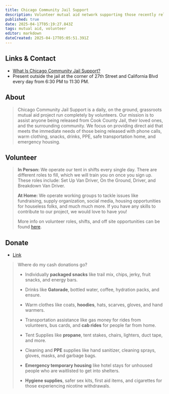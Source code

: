 ```yaml
---
title: Chicago Community Jail Support
description: Volunteer mutual aid network supporting those recently released from Cook County Jail.
published: true
date: 2025-04-17T05:19:27.843Z
tags: mutual aid, volunteer
editor: markdown
dateCreated: 2025-04-17T05:05:51.391Z
---
```


## Links & Contact
- [What Is Chicago Community Jail Support?](https://chicago-community-jail-support.webnode.page/)
- Present outside the jail at the corner of 27th Street and California Blvd every day from 6:30 PM to 11:30 PM. 

## About
> Chicago Community Jail Support is a daily, on the ground, grassroots mutual aid project run completely by volunteers. Our mission is to assist anyone being released from Cook County Jail, their loved ones, and the surrounding community. We focus on providing direct aid that meets the immediate needs of those being released with phone calls, warm clothing, snacks, drinks, PPE, safe transportation home, and emergency housing. 

## Volunteer
> **In Person:** We operate our tent in shifts every single day. There are different roles to fill, which we will train you on once you sign up. These roles include: Set Up Van Driver, On the Ground, Driver, and Breakdown Van Driver. 
> 
> **At Home:** We operate working groups to tackle issues like fundraising, supply organization, social media, housing opportunities for houseless folks, and much much more. If you have any skills to contribute to our project, we would love to have you!
> 
> More info on volunteer roles, shifts, and off site opportunities can be found [here](https://chicago-community-jail-support.webnode.page/volunteer-roles/). 

## Donate
- [Link](https://chicago-community-jail-support.webnode.page/donate/)
> Where do my cash donations go?
> 
> *   Individually **packaged snacks** like trail mix, chips, jerky, fruit snacks, and energy bars.
>     
> *   Drinks like **Gatorade**, bottled water, coffee, hydration packs, and ensure.
>     
> *   Warm clothes like coats, **hoodies**, hats, scarves, gloves, and hand warmers. 
>     
> *   Transportation assistance like gas money for rides from volunteers, bus cards, and **cab rides** for people far from home.
>     
> *   Tent Supplies like **propane**, tent stakes, chairs, lighters, duct tape, and more.
>     
> *   Cleaning and **PPE** supplies like hand sanitizer, cleaning sprays, gloves, masks, and garbage bags.
>     
> *   **Emergency temporary housing** like hotel stays for unhoused people who are waitlisted to get into shelters. 
>     
> *   **Hygiene supplies**, safer sex kits, first aid items, and cigarettes for those experiencing nicotine withdrawals.

